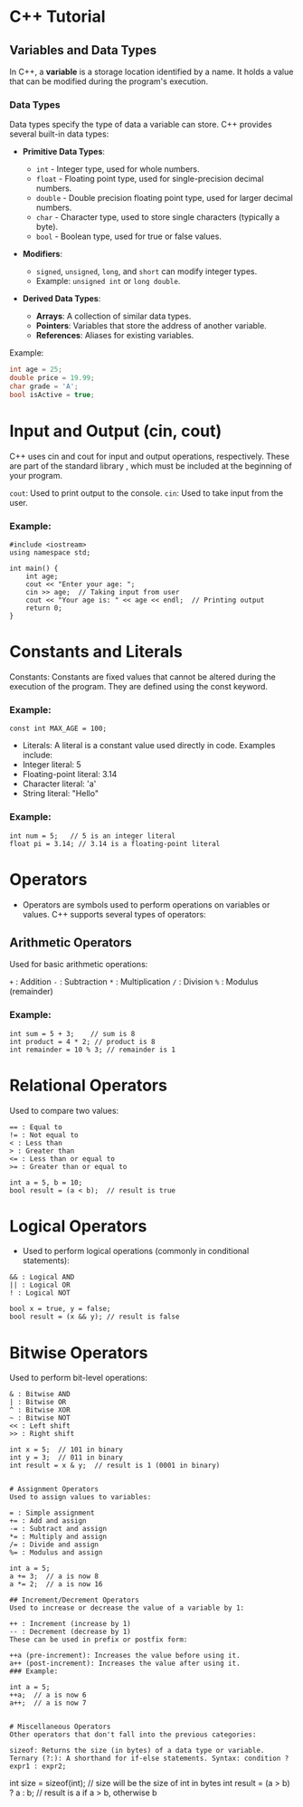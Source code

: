 # C++ Tutorial

## Variables and Data Types

In C++, a **variable** is a storage location identified by a name. It holds a value that can be modified during the program's execution. 

### Data Types

Data types specify the type of data a variable can store. C++ provides several built-in data types:

- **Primitive Data Types**:
  - `int` - Integer type, used for whole numbers.
  - `float` - Floating point type, used for single-precision decimal numbers.
  - `double` - Double precision floating point type, used for larger decimal numbers.
  - `char` - Character type, used to store single characters (typically a byte).
  - `bool` - Boolean type, used for true or false values.
  
- **Modifiers**:
  - `signed`, `unsigned`, `long`, and `short` can modify integer types.
  - Example: `unsigned int` or `long double`.

- **Derived Data Types**:
  - **Arrays**: A collection of similar data types.
  - **Pointers**: Variables that store the address of another variable.
  - **References**: Aliases for existing variables.

Example:
```cpp
int age = 25;
double price = 19.99;
char grade = 'A';
bool isActive = true;
```

# Input and Output (cin, cout)
C++ uses cin and cout for input and output operations, respectively. These are part of the standard library <iostream>, which must be included at the beginning of your program.

`cout`: Used to print output to the console.
`cin`: Used to take input from the user.
### Example:
```
#include <iostream>
using namespace std;

int main() {
    int age;
    cout << "Enter your age: ";
    cin >> age;  // Taking input from user
    cout << "Your age is: " << age << endl;  // Printing output
    return 0;
}
```

# Constants and Literals
Constants: Constants are fixed values that cannot be altered during the execution of the program. They are defined using the const keyword.
### Example:
```
const int MAX_AGE = 100;
```
- Literals: A literal is a constant value used directly in code. Examples include:
- Integer literal: 5
- Floating-point literal: 3.14
- Character literal: 'a'
- String literal: "Hello"

### Example:

```
int num = 5;   // 5 is an integer literal
float pi = 3.14; // 3.14 is a floating-point literal
```
# Operators
- Operators are symbols used to perform operations on variables or values. C++ supports several types of operators:

## Arithmetic Operators
Used for basic arithmetic operations:

`+` : Addition
`-` : Subtraction
`*` : Multiplication
`/` : Division
`%` : Modulus (remainder)

### Example:

```
int sum = 5 + 3;    // sum is 8
int product = 4 * 2; // product is 8
int remainder = 10 % 3; // remainder is 1
```

# Relational Operators
Used to compare two values:
```
== : Equal to
!= : Not equal to
< : Less than
> : Greater than
<= : Less than or equal to
>= : Greater than or equal to

```
```
int a = 5, b = 10;
bool result = (a < b);  // result is true
```
# Logical Operators
- Used to perform logical operations (commonly in conditional statements):
```
&& : Logical AND
|| : Logical OR
! : Logical NOT
```
```
bool x = true, y = false;
bool result = (x && y); // result is false
```

# Bitwise Operators
Used to perform bit-level operations:
```
& : Bitwise AND
| : Bitwise OR
^ : Bitwise XOR
~ : Bitwise NOT
<< : Left shift
>> : Right shift
```

```
int x = 5;  // 101 in binary
int y = 3;  // 011 in binary
int result = x & y;  // result is 1 (0001 in binary)


# Assignment Operators
Used to assign values to variables:

= : Simple assignment
+= : Add and assign
-= : Subtract and assign
*= : Multiply and assign
/= : Divide and assign
%= : Modulus and assign

int a = 5;
a += 3;  // a is now 8
a *= 2;  // a is now 16

## Increment/Decrement Operators
Used to increase or decrease the value of a variable by 1:

++ : Increment (increase by 1)
-- : Decrement (decrease by 1)
These can be used in prefix or postfix form:

++a (pre-increment): Increases the value before using it.
a++ (post-increment): Increases the value after using it.
### Example:

int a = 5;
++a;  // a is now 6
a++;  // a is now 7


# Miscellaneous Operators
Other operators that don't fall into the previous categories:

sizeof: Returns the size (in bytes) of a data type or variable.
Ternary (?:): A shorthand for if-else statements. Syntax: condition ? expr1 : expr2;
```
int size = sizeof(int);  // size will be the size of int in bytes
int result = (a > b) ? a : b;  // result is a if a > b, otherwise b
```